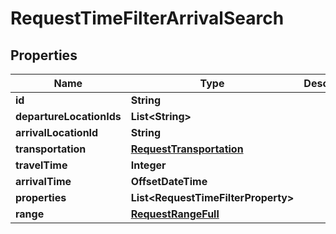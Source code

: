 

# RequestTimeFilterArrivalSearch


## Properties

Name | Type | Description | Notes
------------ | ------------- | ------------- | -------------
**id** | **String** |  | 
**departureLocationIds** | **List&lt;String&gt;** |  | 
**arrivalLocationId** | **String** |  | 
**transportation** | [**RequestTransportation**](RequestTransportation.md) |  | 
**travelTime** | **Integer** |  | 
**arrivalTime** | **OffsetDateTime** |  | 
**properties** | **List&lt;RequestTimeFilterProperty&gt;** |  | 
**range** | [**RequestRangeFull**](RequestRangeFull.md) |  |  [optional]




